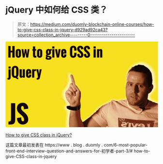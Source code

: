 # jQuery 中如何给 CSS 类？

> 原文：<https://medium.com/duomly-blockchain-online-courses/how-to-give-css-class-in-jquery-d929ad92ca43?source=collection_archive---------0----------------------->

![](img/5b993f1233a64fae5817fa99ce91d2c1.png)

[How to give CSS class in jQuery?](https://www.blog.duomly.com/6-most-popular-front-end-interview-questions-and-answers-for-beginners-part-3/#how-to-give-css-class-in-jquery)

这篇文章最初发表在 https://www . blog . duomly . com/6-most-popular-front-end-interview-question-and-answers-for-初学者-part-3/# how-to-give-CSS-class-in-jquery
